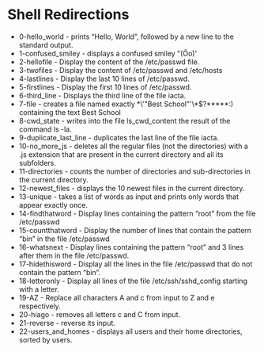 # Shell Redirections
- 0-hello_world -  prints “Hello, World”, followed by a new line to the standard output.
- 1-confused_smiley - displays a confused smiley "(Ôo)'
- 2-hellofile - Display the content of the /etc/passwd file.
- 3-twofiles - Display the content of /etc/passwd and /etc/hosts
- 4-lastlines - Display the last 10 lines of /etc/passwd.
- 5-firstlines - Display the first 10 lines of /etc/passwd.
- 6-third_line - Displays the third line of the file iacta.
- 7-file - creates a file named exactly \*\\'"Best School"\'\\*$\?\*\*\*\*\*:) containing the text Best School
- 8-cwd_state - writes into the file ls_cwd_content the result of the command ls -la.
- 9-duplicate_last_line - duplicates the last line of the file iacta.
- 10-no_more_js - deletes all the regular files (not the directories) with a .js extension that are present in the current directory and all its subfolders.
- 11-directories - counts the number of directories and sub-directories in the current directory.
- 12-newest_files - displays the 10 newest files in the current directory.
- 13-unique - takes a list of words as input and prints only words that appear exactly once.
- 14-findthatword - Display lines containing the pattern “root” from the file /etc/passwd
- 15-countthatword - Display the number of lines that contain the pattern “bin” in the file /etc/passwd
- 16-whatsnext - Display lines containing the pattern “root” and 3 lines after them in the file /etc/passwd.
- 17-hidethisword - Display all the lines in the file /etc/passwd that do not contain the pattern “bin”.
- 18-letteronly - Display all lines of the file /etc/ssh/sshd_config starting with a letter.
- 19-AZ - Replace all characters A and c from input to Z and e respectively.
- 20-hiago - removes all letters c and C from input.
- 21-reverse -  reverse its input.
- 22-users_and_homes - displays all users and their home directories, sorted by users.
